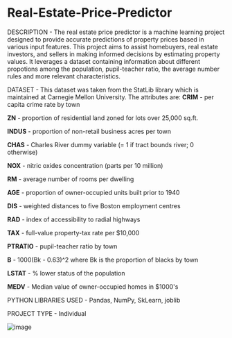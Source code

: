 # Real-Estate-Price-Predictor

DESCRIPTION - The real estate price predictor is a machine learning project designed to provide accurate predictions of property prices based in various input features. This project aims to assist homebuyers, real estate investors, and sellers in making informed decisions by estimating property values. It leverages a dataset containing information about different propotions among the population, pupil-teacher ratio, the average number rules and more relevant characteristics.


DATASET - This dataset was taken from the StatLib library which is maintained at Carnegie Mellon University.
The attributes are:
**CRIM** - per capita crime rate by town

**ZN** - proportion of residential land zoned for lots over 25,000 sq.ft.

**INDUS** - proportion of non-retail business acres per town

**CHAS** - Charles River dummy variable (= 1 if tract bounds river; 0 otherwise)

**NOX** - nitric oxides concentration (parts per 10 million)

**RM** - average number of rooms per dwelling

**AGE** - proportion of owner-occupied units built prior to 1940

**DIS** - weighted distances to five Boston employment centres

**RAD** - index of accessibility to radial highways

**TAX** - full-value property-tax rate per $10,000

**PTRATIO** - pupil-teacher ratio by town

**B** - 1000(Bk - 0.63)^2 where Bk is the proportion of blacks by town

**LSTAT** - % lower status of the population

**MEDV** - Median value of owner-occupied homes in $1000's





PYTHON LIBRARIES USED - Pandas, NumPy, SkLearn, joblib




PROJECT TYPE - Individual




![image](https://github.com/divyanshsahu2020/Real-Estate-Price-Predictor/assets/80671629/979db263-cd09-4b6c-9359-c81e1243c4aa)
